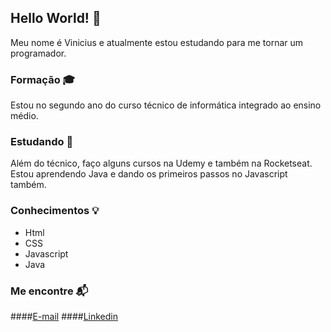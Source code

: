 ## Hello World! 👋
Meu nome é Vinicius e atualmente estou estudando para me tornar um programador.

### Formação 🎓 
Estou no segundo ano do curso técnico de informática integrado ao ensino médio.

### Estudando 📓
Além do técnico, faço alguns cursos na Udemy e também na Rocketseat. Estou aprendendo Java e dando os primeiros passos no Javascript também.

### Conhecimentos 💡
* Html
* CSS
* Javascript
* Java

### Me encontre 📬
####[E-mail](vinicius.santosama@gmail.com)
####[Linkedin](https://www.linkedin.com/in/vinicius-dos-santos-amaral-6b6b9519a/)

